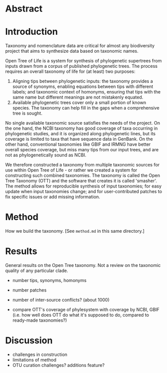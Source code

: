 # Abstract

# Introduction

Taxonomy and nomenclature data are critical for almost any biodiversity project that aims to synthesize data based on taxonomic names.

Open Tree of Life is a system for synthesis of phylogenetic supertrees from
inputs drawn from a corpus of published phylogenetic trees. The process
requires an overall taxonomy of life for (at least) two purposes:

 1. Aligning tips between phylogenetic inputs: the taxonomy provides
    a source of synonyms, enabling equations between tips with
    different labels; and taxonomic context of homonyms, ensuring that tips
    with the same name but different meanings are not mistakenly equated.
 1. Available phylogenetic trees cover only a small portion of known
    species.  The taxonomy can help fill in the gaps when a
    comprehensive tree is sought.

No single available taxonomic source satisfies the needs of the
project.  On the one hand, the NCBI taxonomy has good coverage of taxa
occurring in phylogenetic studies, and it is organized along
phylogenetic lines, but its coverage is limited to taxa that have
sequence data in GenBank. On the other hand, conventional taxonomies
like GBIF and IRMNG have better overall species coverage, but miss
many tips from our input trees, and are not as phylogenetically sound
as NCBI.

We therefore constructed a taxonomy from multiple taxonomic sources for use
within Open Tree of Life - or rather we created a system for constructing such
combined taxonomies.  The taxonomy is called the Open Tree Taxonomy (OTT) and
the software that creates it is called 'smasher'. The method allows for
reproducible synthesis of input taxonomies; for easy update when input
taxonomies change; and for user-contributed patches to fix specific issues or
add missing information.

# Method
How we build the taxonomy. [See `method.md` in this same directory.]

# Results
General results on the Open Tree taxonomy. Not a review on the taxonomic quality of any particular clade.

* number tips, synonyms, homonyms
* number patches
* number of inter-source conflicts? (about 1000)

* compare OTT's coverage of phylesystem with coverage by NCBI, GBIF
  (i.e. how well does OTT do what it's supposed to do, compared to
  ready-made taxonomies?)

# Discussion

* challenges in construction
* limitations of method
* OTU curation challenges?  additions feature?

